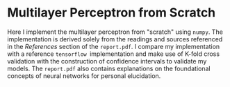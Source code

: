 # Multilayer Perceptron from Scratch

Here I implement the multilayer perceptron from "scratch" using `numpy`. The implementation is derived solely from the readings and sources referenced in the _References_ section of the `report.pdf`. I compare my implementation with a reference `tensorflow `implementation and make use of K-fold cross validation with the construction of confidence intervals to validate my models. The `report.pdf` also contains explanations on the foundational concepts of neural networks for personal elucidation.
